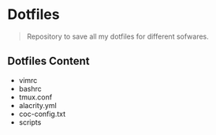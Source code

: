 # Dotfiles

> Repository to save all my dotfiles for different sofwares.

## Dotfiles Content

- vimrc
- bashrc
- tmux.conf
- alacrity.yml
- coc-config.txt
- scripts
